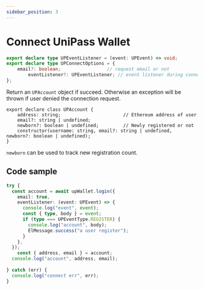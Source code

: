 ```yaml
---
sidebar_position: 3
---
```


# Connect UniPass Wallet

```ts
export declare type UPEventListener = (event: UPEvent) => void;
export declare type UPConnectOptions = {
    email?: boolean;                 // request email or not
		eventListener?: UPEventListener; // event listener during connection
};
```

Return an `UPAccount` object if succeed. Otherwise an exception will be thrown if user denied the connection request.

```tsx
export declare class UPAccount {
    address: string;                       // Ethereum address of user
    email?: string | undefined;
    newborn?: boolean | undefined;         // Newly registered or not
    constructor(username: string, email?: string | undefined, newborn?: boolean | undefined);
}
```

`newborn` can be used to track new registration count.

## Code sample

```ts
try {
  const account = await upWallet.login({
    email: true,
    eventListener: (event: UPEvent) => {
      console.log("event", event);
      const { type, body } = event;
      if (type === UPEventType.REGISTER) {
        console.log("account", body);
        ElMessage.success("a user register");
      }
    },
  });
	const { address, email } = account;
  console.log("account", address, email);
  
} catch (err) {
  console.log("connect err", err);
}
```